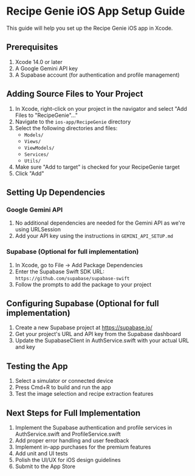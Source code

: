 # Recipe Genie iOS App Setup Guide

This guide will help you set up the Recipe Genie iOS app in Xcode.

## Prerequisites

1. Xcode 14.0 or later
2. A Google Gemini API key
3. A Supabase account (for authentication and profile management)

## Adding Source Files to Your Project

1. In Xcode, right-click on your project in the navigator and select "Add Files to "RecipeGenie"..."
2. Navigate to the `ios-app/RecipeGenie` directory
3. Select the following directories and files:
   - `Models/`
   - `Views/`
   - `ViewModels/`
   - `Services/`
   - `Utils/`
4. Make sure "Add to target" is checked for your RecipeGenie target
5. Click "Add"

## Setting Up Dependencies

### Google Gemini API

1. No additional dependencies are needed for the Gemini API as we're using URLSession
2. Add your API key using the instructions in `GEMINI_API_SETUP.md`

### Supabase (Optional for full implementation)

1. In Xcode, go to File → Add Package Dependencies
2. Enter the Supabase Swift SDK URL: `https://github.com/supabase/supabase-swift`
3. Follow the prompts to add the package to your project

## Configuring Supabase (Optional for full implementation)

1. Create a new Supabase project at https://supabase.io/
2. Get your project's URL and API key from the Supabase dashboard
3. Update the SupabaseClient in AuthService.swift with your actual URL and key

## Testing the App

1. Select a simulator or connected device
2. Press Cmd+R to build and run the app
3. Test the image selection and recipe extraction features

## Next Steps for Full Implementation

1. Implement the Supabase authentication and profile services in AuthService.swift and ProfileService.swift
2. Add proper error handling and user feedback
3. Implement in-app purchases for the premium features
4. Add unit and UI tests
5. Polish the UI/UX for iOS design guidelines
6. Submit to the App Store